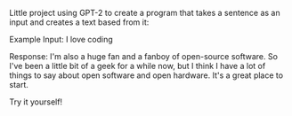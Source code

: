 Little project using GPT-2 to create a program that takes a sentence as an input and creates a text based from it:

Example Input: I love coding

Response: I'm also a huge fan and a fanboy of open-source software. So I've been a little bit of a geek for a while now, but I think I have a lot of things to say about open software and open hardware. It's a great place to start.


Try it yourself!